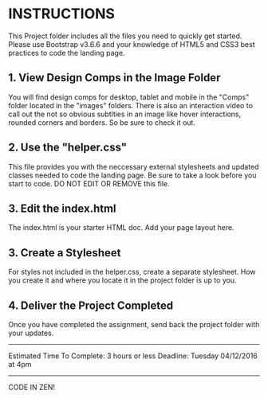 # INSTRUCTIONS

This Project folder includes all the files you need to quickly get started.
Please use Bootstrap v3.6.6 and your knowledge of HTML5 and CSS3 best practices 
to code the landing page. 

## 1. View Design Comps in the Image Folder
You will find design comps for desktop, tablet and mobile in the "Comps"
folder located in the "images" folders. There is also an interaction video 
to call out the not so obvious subtlties in an image like hover 
interactions, rounded corners and borders. So be sure to check it out.  

## 2. Use the "helper.css" 
This file provides you with the neccessary external stylesheets and updated 
classes needed to code the landing page. Be sure to take a look before you start 
to code. DO NOT EDIT OR REMOVE this file.  

## 3. Edit the index.html
The index.html is your starter HTML doc. Add your page layout here. 

## 3. Create a Stylesheet
For styles not included in the helper.css, create a separate stylesheet. How 
you create it and where you locate it in the project folder is up to you.

## 4. Deliver the Project Completed
Once you have completed the assignment, send back the project folder with 
your updates.  

----

Estimated Time To Complete: 3 hours or less
Deadline: Tuesday 04/12/2016 at 4pm 

----

CODE IN ZEN! 




